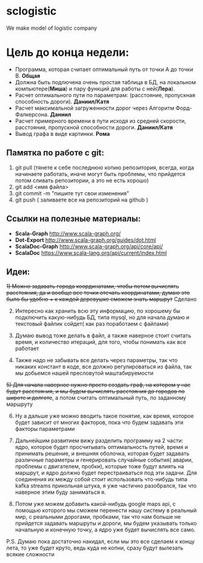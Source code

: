 # sclogistic
We make model of logistic company 

# Цель до конца недели:
- Программа, которая считает оптимальный путь от точки A до точки B. **Общая** 
- Должна быть подлючена очень простая таблица в БД, на локальном компьютере(**Миша**) и пару функций для работы с ней(**Лера**). 
- Расчет оптимального пути по параметрам: (расстояние, пропускная способность дороги). **Даниил/Катя**
- Расчет максимальной загруженности дорог через Алгоритм Форд-Фалкерсона. **Даниил**
- Расчет примерного времени в пути исходя из средней скорости, расстояния, пропускной способности дороги. **Даниил/Катя** 
- Вывод графа в виде картинки. **Рома**


## Памятка по работе с git:

  1) git pull (тянете к себе последнюю копию репозитория, всегда, когда начинаете работать, иначе могут быть проблемы, что прийдется потом сливать репозитории, а это не есть хорошо) 
  2) git add <имя файла>
  2) git commit -m "пишите тут свои изменения"
  3) git push ( заливаете все на репозиторий на github )
  
  
## Ссылки на полезные материалы:
* **Scala-Graph** http://www.scala-graph.org/
* **Dot-Export** http://www.scala-graph.org/guides/dot.html
* **ScalaDoc-Graph** http://www.scala-graph.org/api/core/api/
* **ScalaDoc** https://www.scala-lang.org/api/current/index.html

## Идеи: 

~~1) Можно задавать города координатами, чтобы потом вычислять расстояния, да и вообще все точки отечать координатами, думаю это было бы удобно + к каждой деревушке сможем знать маршрут~~ Сделано

2) Интересно как хранить всю эту информацию, по хорошему бы подключить какую-нибудь БД, типа mysql, но для начала думаю и текстовый файлик сойдет( как раз поработаем с файлами)

3) Думаю вывод тоже делать в файл, а также наверное стоит считать время, и количество итераций, для того, чтобы понимать как все работает

4) Также надо не забывать все делать через параметры, так что никаких констант в коде, все должно регулироваться из файла, так мы добьемся нашей пресловутой маштабируемости

~~5) Для начала наверное нужно просто создать граф, на котором у нас будут расстояния, и мы будем вычислять расстояния до городов по широте и долготе~~, а потом считать оптимальный путь, по заданному маршруту

6) Ну а дальше уже можно вводить такое понятие, как время, которое будет зависит от многих факторов, пока что будем задавать эти факторы параметрами

7) Дальнейшим развитием вижу разделить программу на 2 части: ядро, которое будет просчитывать оптимальность путей, время и принимать решение, и внешняя оболочка, которая будет задавать различные параметры и генерировать случайные события( аварии, проблемы с двигателем, пробки), которые тоже будут влиять на маршрут, и ядро должно будет перестраиваться под эти задачи. Для соединения их между собой стоит использовать что-нибудь типа kafka streams прикольная штука, я уже частично разобрался, так что наверное этим буду заниматься я. 

8) Потом уже можем добавить какой-нибудь google maps api, с помощью которого мы сможем перенести нашу систему в реальный мир, с реальными дорогами, пробками, так что нам больше не прийдется задавать маршруты и дороги, мы будем указывать только начальную и конечную точку, а ядро уже будет вычислять все само. 

P.S. Думаю пока достаточно накидал, если мы это все сделаем к концу лета, то уже будет круто, ведь куда не копни, сразу будут вылезать всякие сложности
